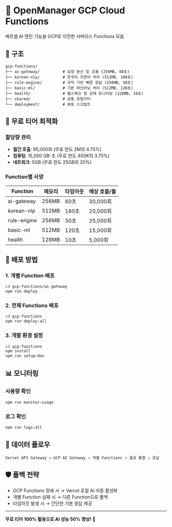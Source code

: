# 🚀 OpenManager GCP Cloud Functions

베르셀 AI 엔진 기능을 GCP로 이전한 서버리스 Functions 모음

## 📁 구조

```
gcp-functions/
├── ai-gateway/          # 요청 분산 및 조율 (256MB, 60초)
├── korean-nlp/          # 한국어 자연어 처리 (512MB, 180초)
├── rule-engine/         # 규칙 기반 빠른 응답 (256MB, 30초)
├── basic-ml/            # 기본 머신러닝 처리 (512MB, 120초)
├── health/              # 헬스체크 및 상태 모니터링 (128MB, 10초)
├── shared/              # 공통 유틸리티
└── deployment/          # 배포 스크립트
```

## 🎯 무료 티어 최적화

### 할당량 관리

- **월간 호출**: 95,000회 (무료 한도 2M의 4.75%)
- **컴퓨팅**: 15,000 GB-초 (무료 한도 400K의 3.75%)
- **네트워크**: 5GB (무료 한도 25GB의 20%)

### Function별 사양

| Function    | 메모리 | 타임아웃 | 예상 호출/월 |
| ----------- | ------ | -------- | ------------ |
| ai-gateway  | 256MB  | 60초     | 30,000회     |
| korean-nlp  | 512MB  | 180초    | 20,000회     |
| rule-engine | 256MB  | 30초     | 25,000회     |
| basic-ml    | 512MB  | 120초    | 15,000회     |
| health      | 128MB  | 10초     | 5,000회      |

## 🔧 배포 방법

### 1. 개별 Function 배포

```bash
cd gcp-functions/ai-gateway
npm run deploy
```

### 2. 전체 Functions 배포

```bash
cd gcp-functions
npm run deploy:all
```

### 3. 개발 환경 설정

```bash
cd gcp-functions
npm install
npm run setup:dev
```

## 📊 모니터링

### 사용량 확인

```bash
npm run monitor:usage
```

### 로그 확인

```bash
npm run logs:all
```

## 🔄 데이터 플로우

```
Vercel API Gateway → GCP AI Gateway → 개별 Functions → 결과 통합 → 응답
```

## 🛡️ 폴백 전략

- GCP Functions 장애 시 → Vercel 로컬 AI 자동 활성화
- 개별 Function 실패 시 → 다른 Function으로 폴백
- 타임아웃 발생 시 → 간단한 기본 응답 제공

---

**무료 티어 100% 활용으로 AI 성능 50% 향상!** 🎉
